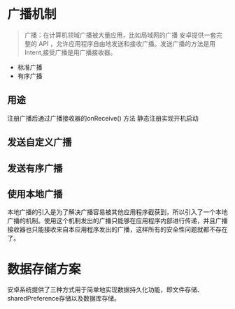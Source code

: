 # 广播机制
> 广播：在计算机领域广播被大量应用，比如局域网的广播
安卓提供一套完整的 API ，允许应用程序自由地发送和接收广播。发送广播的方法是用Intent,接受广播是用广播接收器。
- 标准广播
- 有序广播

## 用途
注册广播后通过广播接收器的onReceive() 方法
静态注册实现开机启动
## 发送自定义广播
## 发送有序广播
## 使用本地广播
 本地广播的引入是为了解决广播容易被其他应用程序截获到，所以引入了一个本地广播的机制。使用这个机制发出的广播只能够在应用程序内部进行传递，并且广播接收器也只能接收来自本应用程序发出的广播，这样所有的安全性问题就都不存在了。

# 数据存储方案
安卓系统提供了三种方式用于简单地实现数据持久化功能，即文件存储、sharedPreference存储以及数据库存储。